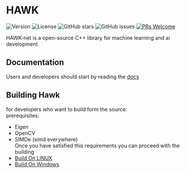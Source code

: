 # HAWK 
![Version](https://img.shields.io/badge/version-0.1-pink)
![License](https://img.shields.io/badge/license-MIT-blue)
![GitHub stars](https://img.shields.io/github/stars/FreezB11/0xhawk?style=social)
![GitHub issues](https://img.shields.io/github/issues/FreezB11/0xhawk)
[![PRs Welcome](https://img.shields.io/badge/PRs-welcome-brightgreen)](CONTRIBUTING.md)

HAWK-net is a open-source C++ library for machine learning and ai development.

## Documentation
 Users and developers should start by reading the [docs](doc/doc.md)  


## Building Hawk
for developers who want to build form the source:  
prerequisites:  
- Eigen 
- OpenCV
- SIMDe (simd everywhere)  
Once you have satisfied this requirements you can proceed with the building
- [Build On LINUX](doc/linux.md)
- [Build On Windows](doc/windows.md)